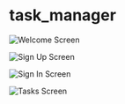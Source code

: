 # task_manager

![Welcome Screen](https://github.com/user-attachments/assets/d9009c3d-d272-49dc-bdf2-1245b2f8a497)

![Sign Up Screen](https://github.com/user-attachments/assets/6573719c-466a-48bd-903c-01954f89616d)

![Sign In Screen](https://github.com/user-attachments/assets/a8c32fa9-5adb-40b0-a188-687b09c0623c)

![Tasks Screen](https://github.com/user-attachments/assets/d22621e0-d536-44c8-ac2e-3b4f35428464)
